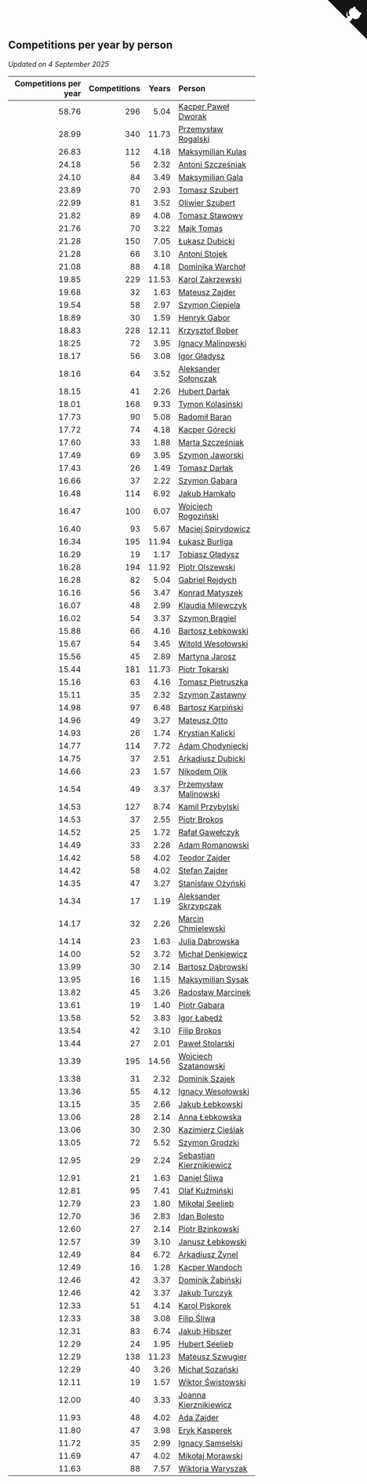 ## Competitions per year by person

*Updated on  4 September 2025*

| Competitions per year | Competitions | Years | Person |
| ---: | ---: | ---: | :--- |
| 58.76 | 296 | 5.04 | [Kacper Paweł Dworak](https://www.worldcubeassociation.org/persons/2020DWOR01) |
| 28.99 | 340 | 11.73 | [Przemysław Rogalski](https://www.worldcubeassociation.org/persons/2013ROGA02) |
| 26.83 | 112 | 4.18 | [Maksymilian Kulas](https://www.worldcubeassociation.org/persons/2021KULA02) |
| 24.18 | 56 | 2.32 | [Antoni Szcześniak](https://www.worldcubeassociation.org/persons/2023SZCZ04) |
| 24.10 | 84 | 3.49 | [Maksymilian Gala](https://www.worldcubeassociation.org/persons/2022GALA01) |
| 23.89 | 70 | 2.93 | [Tomasz Szubert](https://www.worldcubeassociation.org/persons/2022SZUB02) |
| 22.99 | 81 | 3.52 | [Oliwier Szubert](https://www.worldcubeassociation.org/persons/2022SZUB01) |
| 21.82 | 89 | 4.08 | [Tomasz Stawowy](https://www.worldcubeassociation.org/persons/2021STAW01) |
| 21.76 | 70 | 3.22 | [Majk Tomas](https://www.worldcubeassociation.org/persons/2022TOMA05) |
| 21.28 | 150 | 7.05 | [Łukasz Dubicki](https://www.worldcubeassociation.org/persons/2018DUBI01) |
| 21.28 | 66 | 3.10 | [Antoni Stojek](https://www.worldcubeassociation.org/persons/2022STOJ03) |
| 21.08 | 88 | 4.18 | [Dominika Warchoł](https://www.worldcubeassociation.org/persons/2021WARC01) |
| 19.85 | 229 | 11.53 | [Karol Zakrzewski](https://www.worldcubeassociation.org/persons/2014ZAKR01) |
| 19.68 | 32 | 1.63 | [Mateusz Zajder](https://www.worldcubeassociation.org/persons/2024ZAJD01) |
| 19.54 | 58 | 2.97 | [Szymon Ciepiela](https://www.worldcubeassociation.org/persons/2022CIEP01) |
| 18.89 | 30 | 1.59 | [Henryk Gabor](https://www.worldcubeassociation.org/persons/2024GABO02) |
| 18.83 | 228 | 12.11 | [Krzysztof Bober](https://www.worldcubeassociation.org/persons/2013BOBE01) |
| 18.25 | 72 | 3.95 | [Ignacy Malinowski](https://www.worldcubeassociation.org/persons/2021MALI02) |
| 18.17 | 56 | 3.08 | [Igor Gładysz](https://www.worldcubeassociation.org/persons/2022GLAD01) |
| 18.16 | 64 | 3.52 | [Aleksander Sołonczak](https://www.worldcubeassociation.org/persons/2022SOLO01) |
| 18.15 | 41 | 2.26 | [Hubert Darłak](https://www.worldcubeassociation.org/persons/2023DARL03) |
| 18.01 | 168 | 9.33 | [Tymon Kolasiński](https://www.worldcubeassociation.org/persons/2016KOLA02) |
| 17.73 | 90 | 5.08 | [Radomił Baran](https://www.worldcubeassociation.org/persons/2020BARA02) |
| 17.72 | 74 | 4.18 | [Kacper Górecki](https://www.worldcubeassociation.org/persons/2021GORE01) |
| 17.60 | 33 | 1.88 | [Marta Szcześniak](https://www.worldcubeassociation.org/persons/2023SZCZ07) |
| 17.49 | 69 | 3.95 | [Szymon Jaworski](https://www.worldcubeassociation.org/persons/2021JAWO01) |
| 17.43 | 26 | 1.49 | [Tomasz Darłak](https://www.worldcubeassociation.org/persons/2024DARL01) |
| 16.66 | 37 | 2.22 | [Szymon Gabara](https://www.worldcubeassociation.org/persons/2023GABA01) |
| 16.48 | 114 | 6.92 | [Jakub Hamkało](https://www.worldcubeassociation.org/persons/2018HAMK01) |
| 16.47 | 100 | 6.07 | [Wojciech Rogoziński](https://www.worldcubeassociation.org/persons/2019ROGO04) |
| 16.40 | 93 | 5.67 | [Maciej Spirydowicz](https://www.worldcubeassociation.org/persons/2020SPIR01) |
| 16.34 | 195 | 11.94 | [Łukasz Burliga](https://www.worldcubeassociation.org/persons/2013BURL01) |
| 16.29 | 19 | 1.17 | [Tobiasz Gładysz](https://www.worldcubeassociation.org/persons/2024GLAD02) |
| 16.28 | 194 | 11.92 | [Piotr Olszewski](https://www.worldcubeassociation.org/persons/2013OLSZ02) |
| 16.28 | 82 | 5.04 | [Gabriel Rejdych](https://www.worldcubeassociation.org/persons/2020REJD01) |
| 16.16 | 56 | 3.47 | [Konrad Matyszek](https://www.worldcubeassociation.org/persons/2022MATY02) |
| 16.07 | 48 | 2.99 | [Klaudia Milewczyk](https://www.worldcubeassociation.org/persons/2022MILE05) |
| 16.02 | 54 | 3.37 | [Szymon Brągiel](https://www.worldcubeassociation.org/persons/2022BRAG03) |
| 15.88 | 66 | 4.16 | [Bartosz Łebkowski](https://www.worldcubeassociation.org/persons/2021LEBK01) |
| 15.67 | 54 | 3.45 | [Witold Wesołowski](https://www.worldcubeassociation.org/persons/2022WESO01) |
| 15.56 | 45 | 2.89 | [Martyna Jarosz](https://www.worldcubeassociation.org/persons/2022JARO01) |
| 15.44 | 181 | 11.73 | [Piotr Tokarski](https://www.worldcubeassociation.org/persons/2013TOKA01) |
| 15.16 | 63 | 4.16 | [Tomasz Pietruszka](https://www.worldcubeassociation.org/persons/2021PIET01) |
| 15.11 | 35 | 2.32 | [Szymon Zastawny](https://www.worldcubeassociation.org/persons/2023ZAST01) |
| 14.98 | 97 | 6.48 | [Bartosz Karpiński](https://www.worldcubeassociation.org/persons/2019KARP03) |
| 14.96 | 49 | 3.27 | [Mateusz Otto](https://www.worldcubeassociation.org/persons/2022OTTO01) |
| 14.93 | 26 | 1.74 | [Krystian Kalicki](https://www.worldcubeassociation.org/persons/2023KALI10) |
| 14.77 | 114 | 7.72 | [Adam Chodyniecki](https://www.worldcubeassociation.org/persons/2017CHOD02) |
| 14.75 | 37 | 2.51 | [Arkadiusz Dubicki](https://www.worldcubeassociation.org/persons/2023DUBI01) |
| 14.66 | 23 | 1.57 | [Nikodem Olik](https://www.worldcubeassociation.org/persons/2024OLIK01) |
| 14.54 | 49 | 3.37 | [Przemysław Malinowski](https://www.worldcubeassociation.org/persons/2022MALI01) |
| 14.53 | 127 | 8.74 | [Kamil Przybylski](https://www.worldcubeassociation.org/persons/2016PRZY01) |
| 14.53 | 37 | 2.55 | [Piotr Brokos](https://www.worldcubeassociation.org/persons/2023BROK01) |
| 14.52 | 25 | 1.72 | [Rafał Gawełczyk](https://www.worldcubeassociation.org/persons/2023GAWE01) |
| 14.49 | 33 | 2.28 | [Adam Romanowski](https://www.worldcubeassociation.org/persons/2023ROMA10) |
| 14.42 | 58 | 4.02 | [Teodor Zajder](https://www.worldcubeassociation.org/persons/2021ZAJD03) |
| 14.42 | 58 | 4.02 | [Stefan Zajder](https://www.worldcubeassociation.org/persons/2021ZAJD02) |
| 14.35 | 47 | 3.27 | [Stanisław Ożyński](https://www.worldcubeassociation.org/persons/2022OZYN01) |
| 14.34 | 17 | 1.19 | [Aleksander Skrzypczak](https://www.worldcubeassociation.org/persons/2024SKRZ01) |
| 14.17 | 32 | 2.26 | [Marcin Chmielewski](https://www.worldcubeassociation.org/persons/2023CHMI01) |
| 14.14 | 23 | 1.63 | [Julia Dąbrowska](https://www.worldcubeassociation.org/persons/2024DABR01) |
| 14.00 | 52 | 3.72 | [Michał Denkiewicz](https://www.worldcubeassociation.org/persons/2021DENK01) |
| 13.99 | 30 | 2.14 | [Bartosz Dąbrowski](https://www.worldcubeassociation.org/persons/2023DABR07) |
| 13.95 | 16 | 1.15 | [Maksymilian Sysak](https://www.worldcubeassociation.org/persons/2024SYSA01) |
| 13.82 | 45 | 3.26 | [Radosław Marcinek](https://www.worldcubeassociation.org/persons/2022MARC05) |
| 13.61 | 19 | 1.40 | [Piotr Gabara](https://www.worldcubeassociation.org/persons/2024GABA02) |
| 13.58 | 52 | 3.83 | [Igor Łabędź](https://www.worldcubeassociation.org/persons/2021LABE01) |
| 13.54 | 42 | 3.10 | [Filip Brokos](https://www.worldcubeassociation.org/persons/2022BROK03) |
| 13.44 | 27 | 2.01 | [Paweł Stolarski](https://www.worldcubeassociation.org/persons/2023STOL04) |
| 13.39 | 195 | 14.56 | [Wojciech Szatanowski](https://www.worldcubeassociation.org/persons/2011SZAT01) |
| 13.38 | 31 | 2.32 | [Dominik Szajek](https://www.worldcubeassociation.org/persons/2023SZAJ01) |
| 13.36 | 55 | 4.12 | [Ignacy Wesołowski](https://www.worldcubeassociation.org/persons/2021WESO01) |
| 13.15 | 35 | 2.66 | [Jakub Łebkowski](https://www.worldcubeassociation.org/persons/2023LEBK01) |
| 13.06 | 28 | 2.14 | [Anna Łebkowska](https://www.worldcubeassociation.org/persons/2023LEBK04) |
| 13.06 | 30 | 2.30 | [Kazimierz Cieślak](https://www.worldcubeassociation.org/persons/2023CIES01) |
| 13.05 | 72 | 5.52 | [Szymon Grodzki](https://www.worldcubeassociation.org/persons/2020GROD01) |
| 12.95 | 29 | 2.24 | [Sebastian Kierznikiewicz](https://www.worldcubeassociation.org/persons/2023KIER02) |
| 12.91 | 21 | 1.63 | [Daniel Śliwa](https://www.worldcubeassociation.org/persons/2024SLIW01) |
| 12.81 | 95 | 7.41 | [Olaf Kuźmiński](https://www.worldcubeassociation.org/persons/2018KUZM02) |
| 12.79 | 23 | 1.80 | [Mikołaj Seelieb](https://www.worldcubeassociation.org/persons/2023SEEL04) |
| 12.70 | 36 | 2.83 | [Idan Bolesto](https://www.worldcubeassociation.org/persons/2022BOLE01) |
| 12.60 | 27 | 2.14 | [Piotr Bzinkowski](https://www.worldcubeassociation.org/persons/2023BZIN01) |
| 12.57 | 39 | 3.10 | [Janusz Łebkowski](https://www.worldcubeassociation.org/persons/2022LEBK01) |
| 12.49 | 84 | 6.72 | [Arkadiusz Żynel](https://www.worldcubeassociation.org/persons/2018ZYNE01) |
| 12.49 | 16 | 1.28 | [Kacper Wandoch](https://www.worldcubeassociation.org/persons/2024WAND01) |
| 12.46 | 42 | 3.37 | [Dominik Żabiński](https://www.worldcubeassociation.org/persons/2022ZABI01) |
| 12.46 | 42 | 3.37 | [Jakub Turczyk](https://www.worldcubeassociation.org/persons/2022TURC02) |
| 12.33 | 51 | 4.14 | [Karol Piskorek](https://www.worldcubeassociation.org/persons/2021PISK01) |
| 12.33 | 38 | 3.08 | [Filip Śliwa](https://www.worldcubeassociation.org/persons/2022SLIW01) |
| 12.31 | 83 | 6.74 | [Jakub Hibszer](https://www.worldcubeassociation.org/persons/2018HIBS01) |
| 12.29 | 24 | 1.95 | [Hubert Seelieb](https://www.worldcubeassociation.org/persons/2023SEEL02) |
| 12.29 | 138 | 11.23 | [Mateusz Szwugier](https://www.worldcubeassociation.org/persons/2014SZWU01) |
| 12.29 | 40 | 3.26 | [Michał Sozański](https://www.worldcubeassociation.org/persons/2022SOZA02) |
| 12.11 | 19 | 1.57 | [Wiktor Świstowski](https://www.worldcubeassociation.org/persons/2024SWIS01) |
| 12.00 | 40 | 3.33 | [Joanna Kierznikiewicz](https://www.worldcubeassociation.org/persons/2022KIER01) |
| 11.93 | 48 | 4.02 | [Ada Zajder](https://www.worldcubeassociation.org/persons/2021ZAJD01) |
| 11.80 | 47 | 3.98 | [Eryk Kasperek](https://www.worldcubeassociation.org/persons/2021KASP01) |
| 11.72 | 35 | 2.99 | [Ignacy Samselski](https://www.worldcubeassociation.org/persons/2022SAMS03) |
| 11.69 | 47 | 4.02 | [Mikołaj Morawski](https://www.worldcubeassociation.org/persons/2021MORA01) |
| 11.63 | 88 | 7.57 | [Wiktoria Waryszak](https://www.worldcubeassociation.org/persons/2018WARY01) |


<a href="https://github.com/noeruchangd/wca_statistics_vn" class="github-corner" aria-label="View source on Github"><svg width="80" height="80" viewBox="0 0 250 250" style="fill:#151513; color:#fff; position: absolute; top: 0; border: 0; right: 0;" aria-hidden="true"><path d="M0,0 L115,115 L130,115 L142,142 L250,250 L250,0 Z"></path><path d="M128.3,109.0 C113.8,99.7 119.0,89.6 119.0,89.6 C122.0,82.7 120.5,78.6 120.5,78.6 C119.2,72.0 123.4,76.3 123.4,76.3 C127.3,80.9 125.5,87.3 125.5,87.3 C122.9,97.6 130.6,101.9 134.4,103.2" fill="currentColor" style="transform-origin: 130px 106px;" class="octo-arm"></path><path d="M115.0,115.0 C114.9,115.1 118.7,116.5 119.8,115.4 L133.7,101.6 C136.9,99.2 139.9,98.4 142.2,98.6 C133.8,88.0 127.5,74.4 143.8,58.0 C148.5,53.4 154.0,51.2 159.7,51.0 C160.3,49.4 163.2,43.6 171.4,40.1 C171.4,40.1 176.1,42.5 178.8,56.2 C183.1,58.6 187.2,61.8 190.9,65.4 C194.5,69.0 197.7,73.2 200.1,77.6 C213.8,80.2 216.3,84.9 216.3,84.9 C212.7,93.1 206.9,96.0 205.4,96.6 C205.1,102.4 203.0,107.8 198.3,112.5 C181.9,128.9 168.3,122.5 157.7,114.1 C157.9,116.9 156.7,120.9 152.7,124.9 L141.0,136.5 C139.8,137.7 141.6,141.9 141.8,141.8 Z" fill="currentColor" class="octo-body"></path></svg></a><style>.github-corner:hover .octo-arm{animation:octocat-wave 560ms ease-in-out}@keyframes octocat-wave{0%,100%{transform:rotate(0)}20%,60%{transform:rotate(-25deg)}40%,80%{transform:rotate(10deg)}}@media (max-width:500px){.github-corner:hover .octo-arm{animation:none}.github-corner .octo-arm{animation:octocat-wave 560ms ease-in-out}}</style>
